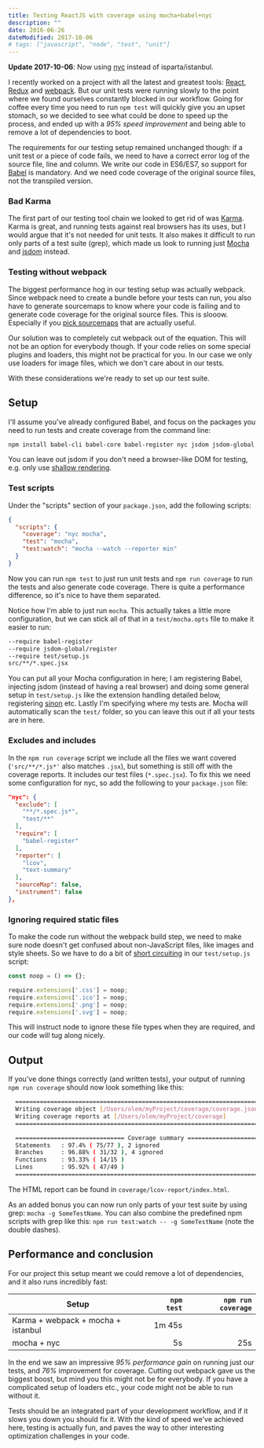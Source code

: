 ```yaml
---
title: Testing ReactJS with coverage using mocha+babel+nyc
description: ""
date: 2016-06-26
dateModified: 2017-10-06
# tags: ["javascript", "node", "test", "unit"]
---
```


__Update 2017-10-06__: Now using [nyc](https://github.com/istanbuljs/nyc) instead of isparta/istanbul.

I recently worked on a project with all the latest and greatest tools: [React](https://facebook.github.io/react/), [Redux](https://redux.js.org/) and [webpack](https://webpack.github.io/). But our unit tests were running slowly to the point where we found ourselves constantly blocked in our workflow. Going for coffee every time you need to run `npm test` will quickly give you an upset stomach, so we decided to see what could be done to speed up the process, and ended up with a _95% speed improvement_ and being able to remove a lot of dependencies to boot.

<!-- more-->

The requirements for our testing setup remained unchanged though: if a unit test or a piece of code fails, we need to have a correct error log of the source file, line and column. We write our code in ES6/ES7, so support for [Babel](https://babeljs.io/) is mandatory. And we need code coverage of the original source files, not the transpiled version.


### Bad Karma

The first part of our testing tool chain we looked to get rid of was [Karma](https://karma-runner.github.io/1.0/index.html). Karma is great, and running tests against real browsers has its uses, but I would argue that it's not needed for unit tests. It also makes it difficult to run only parts of a test suite (grep), which made us look to running just [Mocha](https://mochajs.org/) and [jsdom](https://github.com/tmpvar/jsdom) instead.


### Testing without webpack

The biggest performance hog in our testing setup was actually webpack. Since webpack need to create a bundle before your tests can run, you also have to generate sourcemaps to know where your code is failing and to generate code coverage for the original source files. This is slooow. Especially if you [pick sourcemaps](https://webpack.js.org/configuration/devtool/) that are actually useful.

Our solution was to completely cut webpack out of the equation. This will not be an option for everybody though. If your code relies on some special plugins and loaders, this might not be practical for you. In our case we only use loaders for image files, which we don't care about in our tests.

With these considerations we're ready to set up our test suite.


## Setup

I'll assume you've already configured Babel, and focus on the packages you need to run tests and create coverage from the command line:

```bash
npm install babel-cli babel-core babel-register nyc jsdom jsdom-global mocha
```

You can leave out jsdom if you don't need a browser-like DOM for testing, e.g. only use [shallow rendering](https://facebook.github.io/react/docs/test-utils.html#shallow-rendering).


### Test scripts

Under the "scripts" section of your `package.json`, add the following scripts:

```json
{
  "scripts": {
    "coverage": "nyc mocha",
    "test": "mocha",
    "test:watch": "mocha --watch --reporter min"
  }
}
```

Now you can run `npm test` to just run unit tests and `npm run coverage` to run the tests and also generate code coverage. There is quite a performance difference, so it's nice to have them separated.

Notice how I'm able to just run `mocha`. This actually takes a little more configuration, but we can stick all of that in a `test/mocha.opts` file to make it easier to run:

```bash
--require babel-register
--require jsdom-global/register
--require test/setup.js
src/**/*.spec.jsx
```

You can put all your Mocha configuration in here; I am registering Babel, injecting jsdom (instead of having a real browser) and doing some general setup in `test/setup.js` like the extension handling detailed below, registering [sinon](https://sinonjs.org/) etc. Lastly I'm specifying where my tests are. Mocha will automatically scan the `test/` folder, so you can leave this out if all your tests are in here.

### Excludes and includes

In the `npm run coverage` script we include all the files we want covered (`'src/**/*.js*'` also matches `.jsx`), but something is still off with the coverage reports. It includes our test files (`*.spec.jsx`). To fix this we need some configuration for nyc, so add the following to your `package.json` file:

```json
"nyc": {
  "exclude": [
    "**/*.spec.js*",
    "test/**"
  ],
  "require": [
    "babel-register"
  ],
  "reporter": [
    "lcov",
    "text-summary"
  ],
  "sourceMap": false,
  "instrument": false
},
```


### Ignoring required static files

To make the code run without the webpack build step, we need to make sure node doesn't get confused about non-JavaScript files, like images and style sheets. So we have to do a bit of [short circuiting](https://nodejs.org/api/globals.html#globals_require_extensions) in our `test/setup.js` script:

```js
const noop = () => {};

require.extensions['.css'] = noop;
require.extensions['.ico'] = noop;
require.extensions['.png'] = noop;
require.extensions['.svg'] = noop;
```

This will instruct node to ignore these file types when they are required, and our code will tug along nicely.


## Output

If you've done things correctly (and written tests), your output of running `npm run coverage` should now look something like this:

```bash
  ================================================================================
  Writing coverage object [/Users/olem/myProject/coverage/coverage.json]
  Writing coverage reports at [/Users/olem/myProject/coverage]
  ================================================================================

  =============================== Coverage summary ===============================
  Statements   : 97.4% ( 75/77 ), 2 ignored
  Branches     : 96.88% ( 31/32 ), 4 ignored
  Functions    : 93.33% ( 14/15 )
  Lines        : 95.92% ( 47/49 )
  ================================================================================
```

The HTML report can be found in `coverage/lcov-report/index.html`.

As an added bonus you can now run only parts of your test suite by using grep: `mocha -g SomeTestName`. You can also combine the predefined npm scripts with grep like this: `npm run test:watch -- -g SomeTestName` (note the double dashes).


## Performance and conclusion

For our project this setup meant we could remove a lot of dependencies, and it also runs incredibly fast:

| Setup | `npm test` | `npm run coverage` |
|-------|-----------:|-------------------:|
| Karma + webpack + mocha + istanbul | 1m 45s |  |
| mocha + nyc | 5s | 25s |

In the end we saw an impressive _95% performance gain_ on running just our tests, and _76%_ improvement for coverage. Cutting out webpack gave us the biggest boost, but mind you this might not be for everybody. If you have a complicated setup of loaders etc., your code might not be able to run without it.

Tests should be an integrated part of your development workflow, and if it slows you down you should fix it. With the kind of speed we've achieved here, testing is actually fun, and paves the way to other interesting optimization challenges in your code.
